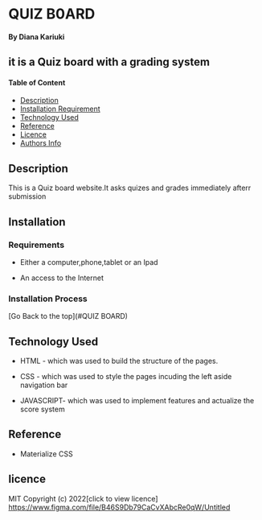 # QUIZ B0ARD

#### By Diana Kariuki

## it is a Quiz board with a grading system

#### Table of Content

+ [Description](#description)
+ [Installation Requirement](#Installation)
+ [Technology Used](#technology-used)
+ [Reference](#reference)
+ [Licence](#licence)
+ [Authors Info](#author-Info)



## Description
<p>This is  a Quiz board website.It asks quizes and grades immediately afterr submission</p>


## Installation

### Requirements

* Either a computer,phone,tablet or an Ipad

* An access to the Internet

### Installation Process

[Go Back to the top](#QUIZ BOARD)
## Technology Used
* HTML - which was used to build the structure of the pages.

* CSS - which was used to style the pages incuding the left aside navigation bar
* JAVASCRIPT- which was used to implement features and actualize the score system
## Reference
* Materialize CSS
## licence 
MIT 
Copyright (c) 2022[click to view licence]
https://www.figma.com/file/B46S9Db79CaCvXAbcRe0qW/Untitled